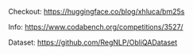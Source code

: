 Checkout: https://huggingface.co/blog/xhluca/bm25s

Info: https://www.codabench.org/competitions/3527/

Dataset: https://github.com/RegNLP/ObliQADataset
